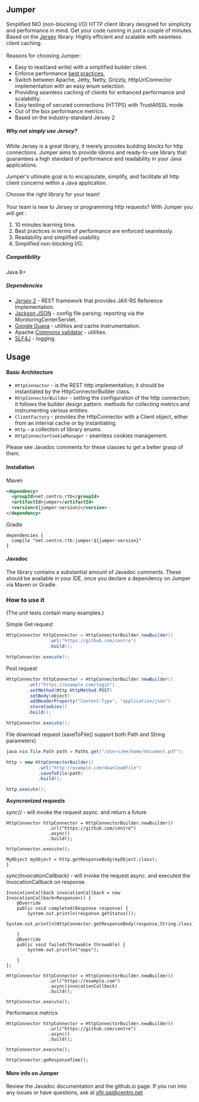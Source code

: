 ## Jumper
Simplified NIO (non-blocking I/O) HTTP client library designed for simplicity and performance in mind.
Get your code running in just a couple of minutes. Based on the [Jersey](https://github.com/jersey/jersey) library. Highly efficient and scalable with seamless client caching. <br/>
<br/>Reasons for choosing Jumper:
* Easy to read(and write) with a simplified builder client.
* Enforce performance [best practices.](https://blogs.oracle.com/japod/entry/how_to_use_jersey_client)
* Switch between Apache, Jetty, Netty, Grizzly, HttpUrlConnector implementation with an easy enum selection.
* Providing seamless caching of clients for enhanced performance and scalability.
* Easy testing of secured connections (HTTPS) with TrustAllSSL mode.
* Out of the box performance metrics.
* Based on the industry-standard Jersey 2
##### Why not simply use Jersey?
While Jersey is a great library, it merely provides building blocks for http connections. Jumper aims to provide idioms
and ready-to-use library that guarantees a high standard of performance and readability in your Java applications.

Jumper's ultimate goal is to encapsulate, simplify, and facilitate all http client concerns within a
Java application.

Choose the right library for your team! <br/><br/>
Your team is new to Jersey or programming http requests? With Jumper you will get :
<br/>
 1) 10 minutes learning time. <br/>
 2) Best practices in terms of performance are enforced seamlessly. <br/>
 3) Readability and simplified usability. <br/>
 4) Simplified non-blocking I/O.





##### Compatibility
Java 8+

##### Dependencies
* [Jersey 2](https://github.com/jersey/jersey) - REST framework that provides JAX-RS Reference Implementation.
* [Jackson JSON](https://github.com/FasterXML/jackson) - config file parsing; reporting via the MonitoringCenterServlet.
* [Google Guava](https://github.com/google/guava) - utilities and cache instrumentation.
* Apache [Commons validator](http://commons.apache.org/proper/commons-validator/)  - utilities.
* [SLF4J](http://www.slf4j.org/) - logging.


## Usage
#### Basic Architecture
* `HttpConnector` - is the REST http implementation; it should be instantiated by the HttpConnectorBuilder class.
* `HttpConnectorBuilder` - setting the configuration of the http connection; it follows the builder design pattern.
methods for collecting metrics and instrumenting various entities.
* `ClientFactory` - provides the HttpConnector with a Client object, either from an internal cache or by instantiating.
* `Http` - a collection of library enums.
* `HttpConnectorCookieManager` - seamless cookies management.

Please see Javadoc comments for these classes to get a better grasp of them.

#### Installation
Maven
```xml
<dependency>
  <groupId>net.centro.rtb</groupId>
  <artifactId>jumper</artifactId>
  <version>${jumper-version}</version>
</dependency>
```

Gradle
```
dependencies {
  compile "net.centro.rtb:jumper:${jumper-version}"
}
```
#### Javadoc
The library contains a substantial amount of Javadoc comments. These should be available in your IDE, once you declare
a dependency on Jumper via Maven or Gradle.

### How to use it
(The unit tests contain many examples.)

Simple Get request
```java
HttpConnector httpConnector = HttpConnectorBuilder.newBuilder()
                .url("https://github.com/centro")
                .build();

httpConnector.execute();
```

Post request
```java
HttpConnector httpConnector = HttpConnectorBuilder.newBuilder()
        .url("https://example.com/login")
        .setMethod(Http.HttpMethod.POST)
        .setBody(object)
        .addHeaderProperty("Content-Type", "application/json")
        .storeCookies()
        .build();

httpConnector.execute();
```

File download request
(saveToFile() support both Path and String parameters)
```java
java.nio.file.Path path = Paths.get("/Users/me/home/document.pdf");

http = new HttpConnectorBuilder()
            .url("http://example.com/downloadFile")
            .saveToFile(path)
            .build();

http.execute();
```

**Asyncronized requests**

*sync()* - will invoke the request async. and return a future
```
HttpConnector httpConnector = HttpConnectorBuilder.newBuilder()
                .url("https://github.com/centro")
                .async()
                .build();

httpConnector.execute();

MyObject myObject = http.getResponseBody(myObject.class);
}
```
*sync(InvocationCallback)* - will invoke the request async. and executed the InvocationCallback on response.
```
InvocationCallback invocationCallback = new InvocationCallback<Response>() {
    @Override
    public void completed(Response response) {
        System.out.println(response.getStatus());
        System.out.println(HttpConnector.getResponseBody(response,String.class));

    }
    @Override
    public void failed(Throwable throwable) {
        System.out.println("oops");

    }
};

HttpConnector httpConnector = HttpConnectorBuilder.newBuilder()
                .url("https://example.com")
                .async(invocationCallback)
                .build();

httpConnector.execute();

```

Performance metrics
```
HttpConnector httpConnector = HttpConnectorBuilder.newBuilder()
                .url("https://github.com/centro")
                .async()
                .build();

httpConnector.execute();

httpConnector.geResponseTime();
```
#### More info on Jumper
Review the Javadoc documentation and the github.io page.
If you run into any issues or have questions, ask at [ofir.gal@centro.net](mailto:ofir.gal@centro.net)